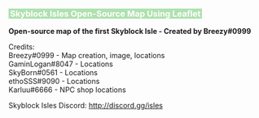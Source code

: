 <!-- This is a comment in the source -->
<h3><span style="background-color: #AFE1AF; color: #ffffff; padding: 0 3px;">Skyblock Isles Open-Source Map Using Leaflet</span></h3>
<p><strong>Open-source map of the first Skyblock Isle - Created by Breezy#0999</strong></p>
<p>Credits:<br>Breezy#0999 - Map creation, image, locations<br>GaminLogan#8047 - Locations<br>SkyBorn#0561 - Locations<br>ethoSSS#9090 - Locations<br>Karluu#6666 - NPC shop locations</p> 

Skyblock Isles Discord:
<a href="http://discord.gg/isles">http://discord.gg/isles</a>
